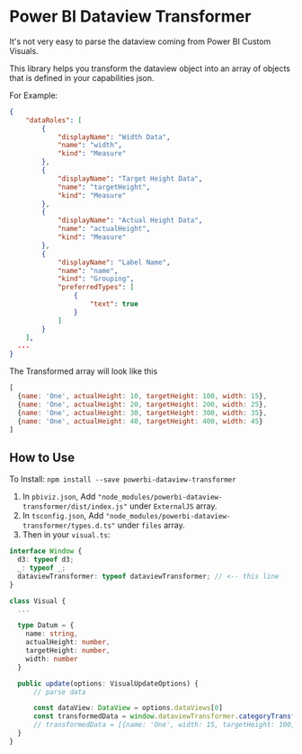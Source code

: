 # Power BI Dataview Transformer

It's not very easy to parse the dataview coming from Power BI Custom Visuals.

This library helps you transform the dataview object into an array of objects that is defined in your capabilities json.

For Example:
```json
{
    "dataRoles": [
        {
            "displayName": "Width Data",
            "name": "width",
            "kind": "Measure"
        },
        {
            "displayName": "Target Height Data",
            "name": "targetHeight",
            "kind": "Measure"
        },
        {
            "displayName": "Actual Height Data",
            "name": "actualHeight",
            "kind": "Measure"
        },
        {
            "displayName": "Label Name",
            "name": "name",
            "kind": "Grouping",
            "preferredTypes": [
                {
                    "text": true
                }
            ]
        }
    ],
  ...
}
```

The Transformed array will look like this

```js
[
  {name: 'One', actualHeight: 10, targetHeight: 100, width: 15},
  {name: 'One', actualHeight: 20, targetHeight: 200, width: 25},
  {name: 'One', actualHeight: 30, targetHeight: 300, width: 35},
  {name: 'One', actualHeight: 40, targetHeight: 400, width: 45}
]
```

## How to Use

To Install: `npm install --save powerbi-dataview-transformer`

1. In `pbiviz.json`, Add `"node_modules/powerbi-dataview-transformer/dist/index.js"` under `ExternalJS` array.
1. In `tsconfig.json`, Add `"node_modules/powerbi-dataview-transformer/types.d.ts"` under `files` array.
1. Then in your `visual.ts`:

```ts
interface Window {
  d3: typeof d3;
  _: typeof _;
  dataviewTransformer: typeof dataviewTransformer; // <-- this line
}

class Visual {
  ...

  type Datum = {
    name: string,
    actualHeight: number,
    targetHeight: number,
    width: number
  }

  public update(options: VisualUpdateOptions) {
      // parse data

      const dataView: DataView = options.dataViews[0]
      const transformedData = window.dataviewTransformer.categoryTransform<Datum>(dataview)
      // transformedData = [{name: 'One', width: 15, targetHeight: 100, actualHeight: 10}, ...]
  }
}
```
